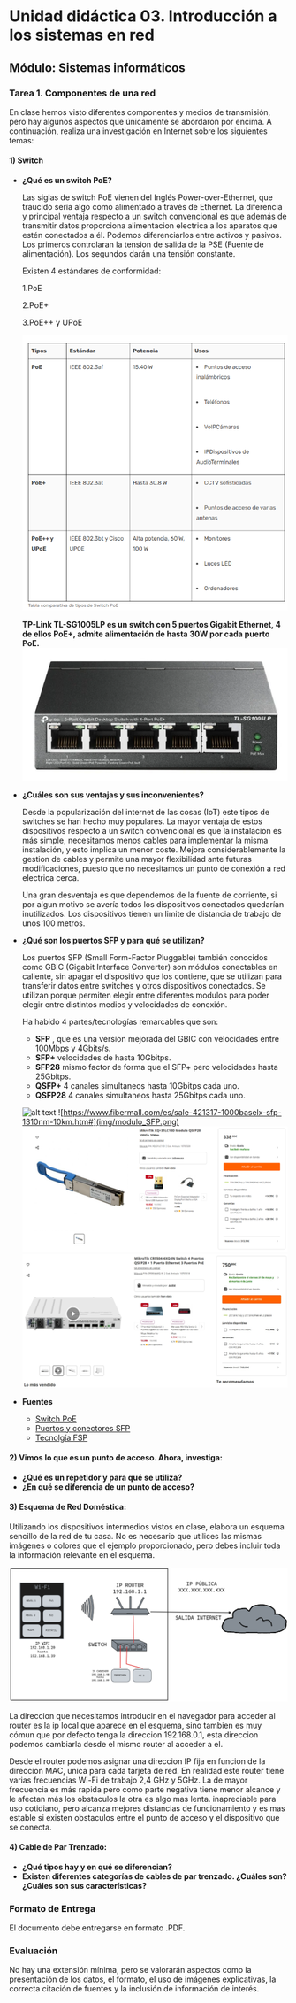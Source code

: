 # Unidad didáctica 03. Introducción a los sistemas en red
## Módulo: Sistemas informáticos

### Tarea 1. Componentes de una red

En clase hemos visto diferentes componentes y medios de transmisión, pero hay algunos aspectos que únicamente se abordaron por encima. A continuación, realiza una investigación en Internet sobre los siguientes temas:

#### 1) Switch
- **¿Qué es un switch PoE?**

    Las siglas de switch PoE vienen del Inglés Power-over-Ethernet, que traucido sería algo como alimentado a través de Ethernet. La diferencia y principal ventaja respecto a un switch convencional es que además de transmitir datos proporciona alimentacion electrica a los aparatos que estén conectados a él. Podemos diferenciarlos entre activos y pasivos. Los primeros controlaran la tension de salida de la PSE (Fuente de alimentación). Los segundos darán una tensión constante.

    Existen 4 estándares de conformidad:

    1.PoE

    2.PoE+

    3.PoE++ y UPoE

    ![alt text](img/Estandares_PoE_Tabla.png)

    **TP-Link TL-SG1005LP es un switch con 5 puertos Gigabit Ethernet, 4 de ellos PoE+, admite alimentación de hasta 30W por cada puerto PoE.**
    ![alt text](img/switch_PoE.png)
- **¿Cuáles son sus ventajas y sus inconvenientes?**

    Desde la popularización del internet de las cosas (IoT) este tipos de switches se han hecho muy populares. La mayor ventaja de estos dispositivos respecto a un switch convencional es que la instalacion es más simple, necesitamos menos cables para implementar la misma instalación, y esto implica un menor coste. Mejora considerablemente la gestion de cables y permite una mayor flexibilidad ante futuras modificaciones, puesto que no necesitamos un punto de conexión a red electrica cerca. 

    Una gran desventaja es que dependemos de la fuente de corriente, si por algun motivo se avería todos los dispositivos conectados quedarían inutilizados. Los dispositivos tienen un limite de distancia de trabajo de unos 100 metros.

- **¿Qué son los puertos SFP y para qué se utilizan?**

    Los puertos SFP (Small Form-Factor Pluggable) también conocidos como GBIC (Gigabit Interface Converter) son módulos conectables en caliente, sin apagar el dispositivo que los contiene, que se utilizan para transferir datos entre switches y otros dispositivos conectados. Se utilizan porque permiten elegir entre diferentes modulos para poder elegir entre distintos medios y velocidades de conexión.

    Ha habido 4 partes/tecnologías remarcables que son:

    - **SFP** , que es una version mejorada del GBIC con velocidades entre 100Mbps y 4Gbits/s.
    - **SFP+** velocidades de hasta 10Gbitps.
    - **SFP28** mismo factor de forma que el SFP+ pero velocidades hasta 25Gbitps.
    - **QSFP+** 4 canales simultaneos hasta 10Gbitps cada uno.
    - **QSFP28** 4 canales simultaneos hasta 25Gbitps cada uno.

    ![alt text](/img/evolucion_sfp.jpg)
    ![https://www.fibermall.com/es/sale-421317-1000baselx-sfp-1310nm-10km.htm#](img/modulo_SFP.png)
    ![alt text](img/modulo_QSFP.png)
    ![alt text](img/switch_puertos_QSFP28.png)
- **Fuentes**

    - [Switch PoE](https://www.vadavo.com/blog/switch-poe-que-es-y-que-tipos-hay/)
    - [Puertos y conectores SFP](https://www.fibermall.com/es/blog/what-are-the-sfp-and-qsfp-ports-of-switches.htm#:~:text=Los%20puertos%20SFP%20permiten%20a,de%20alta%20velocidad%20entre%20servidores)
    - [Tecnolgía FSP](https://community.fs.com/es/article/sfp-vs-sfp-vs-sf-p28-vs-qsfp-vs-qsf-p28-what-are-the-differences.html)

#### 2) Vimos lo que es un punto de acceso. Ahora, investiga:
- **¿Qué es un repetidor y para qué se utiliza?**
- **¿En qué se diferencia de un punto de acceso?**

#### 3) Esquema de Red Doméstica:
Utilizando los dispositivos intermedios vistos en clase, elabora un esquema sencillo de la red de tu casa. No es necesario que utilices las mismas imágenes o colores que el ejemplo proporcionado, pero debes incluir toda la información relevante en el esquema.

![alt text](img/Esquema_red_domestica.png)

La direccion que necesitamos introducir en el navegador para acceder al router es la ip local que aparece en el esquema, sino tambien es muy cómun que por defecto tenga la direccion 192.168.0.1, esta direccion podemos cambiarla desde el mismo router al acceder a el.

Desde el router podemos asignar una direccion IP fija en funcion de la direccion MAC, unica para cada tarjeta de red. En realidad este router tiene varias frecuencias Wi-Fi de trabajo 2,4 GHz y 5GHz. La de mayor frecuencia es más rapida pero como parte negativa tiene menor alcance y le afectan más los obstaculos la otra es algo mas lenta. inapreciable para uso cotidiano, pero alcanza mejores distancias de funcionamiento y es mas estable si existen obstaculos entre el punto de acceso y el dispositivo que se conecta.

#### 4) Cable de Par Trenzado:
- **¿Qué tipos hay y en qué se diferencian?**
- **Existen diferentes categorías de cables de par trenzado. ¿Cuáles son? ¿Cuáles son sus características?**


### Formato de Entrega
El documento debe entregarse en formato .PDF.

### Evaluación
No hay una extensión mínima, pero se valorarán aspectos como la presentación de los datos, el formato, el uso de imágenes explicativas, la correcta citación de fuentes y la inclusión de información de interés.
